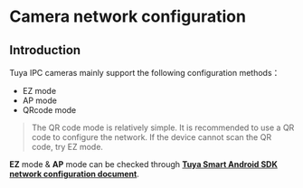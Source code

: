 # Camera network configuration



## Introduction

Tuya IPC cameras mainly support the following configuration methods：

- EZ mode 
- AP mode
- QRcode mode

> The QR code mode is relatively simple. It is recommended to use a QR code to configure the network. If the device cannot scan the QR code, try EZ mode.

**EZ** mode & **AP** mode  can be checked  through [**Tuya Smart Android SDK network configuration document**](https://tuyainc.github.io/tuyasmart_home_android_sdk_doc/en/resource/Activator_wifi.html).

